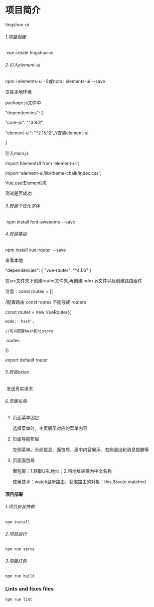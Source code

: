 # 项目简介

tingshuo-ui

###### 	1.项目创建

​	vue create tingshuo-ui

###### 2.引入element-ui

 npm i elements-ui -S或npm i elements-ui --save

 安装本地环境

 package.js文件中

 "dependencies": {

   "core-js": "^3.8.3",

   "element-ui": "^2.15.12",//安装element-ui

  }

 引入main.js

 import ElementUI from 'element-ui';

 import 'element-ui/lib/theme-chalk/index.css';

 Vue.use(ElementUI)

 测试是否成功

###### 3.安装个性化字体

​	npm install font-awesome --save

###### 4.安装路由

npm install vue-router --save

查看本地

"dependencies": { "vue-router": "^4.1.6" }

在src文件夹下创建router文件夹,再创建index.js文件以及创建路由组件

注意：const routes = []

/配置路由 const routes 不能写成 routers

const router = new VueRouter({

 	mode: 'hash',
 	
 	//可以配置hash和history

​	 routes

})

export default router

###### 5.安装axios 

​	发送真实请求

###### 6.页面布局

1. 页面菜单固定

   选择菜单时，主页展示对应的菜单内容

2. 页面导航布局

   左侧菜单。头部信息、面包屑、居中内容展示、右侧退出和消息提醒等

3. 页面面包屑

   面包屑：1.获取URL地址；2.将地址转换为中文名称

   使用技术：watch监听路由，获取路由的对象：this.$route.matched

#### 项目部署

###### 	1.项目安装依赖
```
npm install
```

###### 2.项目运行
```
npm run serve
```

###### 3.项目打包
```
npm run build
```

### Lints and fixes files
```
npm run lint
```
